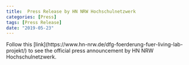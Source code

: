 ```yaml
---
title:  Press Release by HN NRW Hochschulnetzwerk
categories: [Press]
tags: [Press Release]
date: "2019-05-23"
---
```


<p>
Follow this [link](https://www.hn-nrw.de/dfg-foerderung-fuer-living-lab-projekt/) to see the official press announcement by HN NRW Hochschulnetzwerk.
</p>